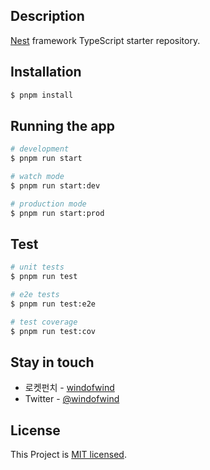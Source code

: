 ## Description

[Nest](https://github.com/nestjs/nest) framework TypeScript starter repository.

## Installation

```bash
$ pnpm install
```

## Running the app

```bash
# development
$ pnpm run start

# watch mode
$ pnpm run start:dev

# production mode
$ pnpm run start:prod
```

## Test

```bash
# unit tests
$ pnpm run test

# e2e tests
$ pnpm run test:e2e

# test coverage
$ pnpm run test:cov
```

## Stay in touch

- 로켓펀치 - [windofwind](https://www.rocketpunch.com/@windofwind)
- Twitter - [@windofwind](https://twitter.com/windofwind)

## License

This Project is [MIT licensed](LICENSE).
